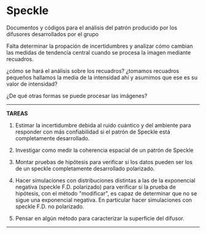 # Speckle
Documentos y códigos para el análisis del patrón producido por los difusores desarrollados por el grupo

Falta determinar la propación de incertidumbres y analizar cómo cambian las medidas de tendencia central cuando se procesa la imagen mediante recuadros. 

¿cómo se hará el análisis sobre los recuadros? ¿tomamos recuadros pequeños hallamos la media de la intensidad ahí y asumimos que ese es su valor de intensidad?

¿De qué otras formas se puede procesar las imágenes?

----

**TAREAS**

1. Estimar la incertidumbre debida al ruido cuántico y del ambiente para responder con más confiabilidad si el patrón de Speckle está completamente desarrollado.

2. Investigar como medir la coherencia espacial de un patrón de Speckle

3. Montar pruebas de hipótesis para verificar si los datos pueden ser los de un speckle completamente desarrollado polarizado.

4. Hacer simulaciones con distribuciones distintas a las de la exponencial negativa (speckle F.D. polarizado) para verificar si la prueba de hipótesis, con el método "modificar", es capaz de determinar que no se sigue una exponencial negativa. En particular hacer simulaciones con speckle F.D. no polarizado.

5. Pensar en algún método para caracterizar la superficie del difusor.
---

